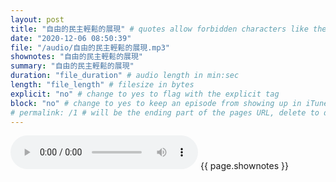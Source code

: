```yaml
---
layout: post
title: "自由的民主輕鬆的展現" # quotes allow forbidden characters like the colon
date: "2020-12-06 08:50:39"
file: "/audio/自由的民主輕鬆的展現.mp3"
shownotes: "自由的民主輕鬆的展現"
summary: "自由的民主輕鬆的展現"
duration: "file_duration" # audio length in min:sec
length: "file_length" # filesize in bytes
explicit: "no" # change to yes to flag with the explicit tag
block: "no" # change to yes to keep an episode from showing up in iTunes
# permalink: /1 # will be the ending part of the pages URL, delete to default to the title
---
```


<audio controls>
<source src="{{site.url}}{{site.baseurl}}{{ page.file }}" type="audio/x-mp3">
Your browser does not support the audio element.
</audio>
{{ page.shownotes }}
